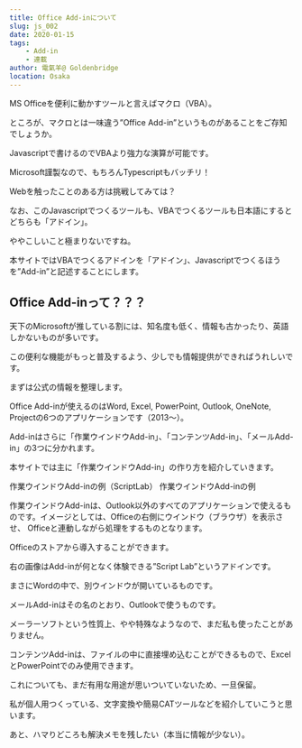 ```yaml
---
title: Office Add-inについて
slug: js_002
date: 2020-01-15
tags:
    - Add-in
    - 連載
author: 電氣羊@ Goldenbridge
location: Osaka
---
```


MS Officeを便利に動かすツールと言えばマクロ（VBA）。

ところが、マクロとは一味違う”Office Add-in”というものがあることをご存知でしょうか。

Javascriptで書けるのでVBAより強力な演算が可能です。

Microsoft謹製なので、もちろんTypescriptもバッチリ！

Webを触ったことのある方は挑戦してみては？

なお、このJavascriptでつくるツールも、VBAでつくるツールも日本語にするとどちらも「アドイン」。

ややこしいこと極まりないですね。

本サイトではVBAでつくるアドインを「アドイン」、Javascriptでつくるほうを”Add-in”と記述することにします。

## Office Add-inって？？？ 

天下のMicrosoftが推している割には、知名度も低く、情報も古かったり、英語しかないものが多いです。

この便利な機能がもっと普及するよう、少しでも情報提供ができればうれしいです。

まずは公式の情報を整理します。

Office Add-inが使えるのはWord, Excel, PowerPoint, Outlook, OneNote, Projectの6つのアプリケーションです（2013～）。

Add-inはさらに「作業ウインドウAdd-in」、「コンテンツAdd-in」、「メールAdd-in」の3つに分かれます。

本サイトでは主に「作業ウインドウAdd-in」の作り方を紹介していきます。

作業ウインドウAdd-inの例（ScriptLab）
作業ウインドウAdd-inの例


作業ウインドウAdd-inは、Outlook以外のすべてのアプリケーションで使えるものです。イメージとしては、Officeの右側にウインドウ（ブラウザ）を表示させ、 Officeと連動しながら処理をするものとなります。

Officeのストアから導入することができます。

右の画像はAdd-inが何となく体験できる”Script Lab”というアドインです。

まさにWordの中で、別ウインドウが開いているものです。

 メールAdd-inはその名のとおり、Outlookで使うものです。

メーラーソフトという性質上、やや特殊なようなので、まだ私も使ったことがありません。

 コンテンツAdd-inは、ファイルの中に直接埋め込むことができるもので、ExcelとPowerPointでのみ使用できます。

これについても、まだ有用な用途が思いついていないため、一旦保留。

 

私が個人用つくっている、文字変換や簡易CATツールなどを紹介していこうと思います。

あと、ハマりどころも解決メモを残したい（本当に情報が少ない）。

<link-to></link-to>
